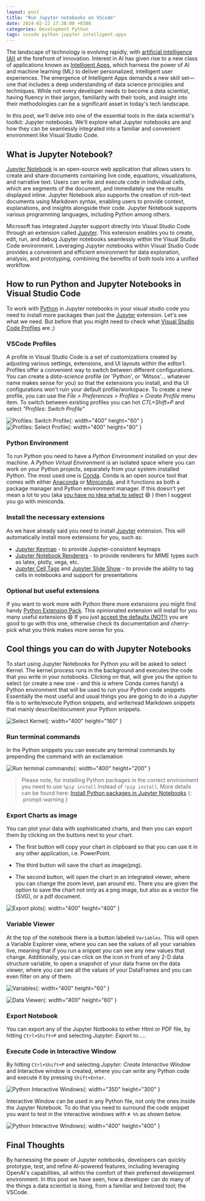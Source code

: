 ```yaml
---
layout: post
title: "Run Jupyter notebooks on VScode"
date: 2024-02-22 17:38:00 +0300
categories: Development Python
tags: vscode python jupyter intelligent-apps
---
```


The landscape of technology is evolving rapidly, with [artificial intelligence (AI)](https://azure.microsoft.com/en-us/solutions/ai) at the forefront of innovation. Interest in AI has given rise to a new class of applications known as [Intelligent Apps](https://azure.github.io/Cloud-Native/Build-IA/), which harness the power of AI and machine learning (ML) to deliver personalized, intelligent user experiences. The emergence of Intelligent Apps demands a new skill set—one that includes a deep understanding of data science principles and techniques. While not every developer needs to become a data scientist, having fluency in their jargon, familiarity with their tools, and insight into their methodologies can be a significant asset in today's tech landscape.

In this post, we'll delve into one of the essential tools in the data scientist's toolkit: Jupyter notebooks. We'll explore what Jupyter notebooks are and how they can be seamlessly integrated into a familiar and convenient environment like Visual Studio Code.

## What is Jupyter Notebook?

[Jupyter Notebook](https://jupyter.org/) is an open-source web application that allows users to create and share documents containing live code, equations, visualizations, and narrative text. Users can write and execute code in individual cells, which are segments of the document, and immediately see the results displayed inline. Jupyter Notebook also supports the creation of rich-text documents using Markdown syntax, enabling users to provide context, explanations, and insights alongside their code. Jupyter Notebook supports various programming languages, including Python among others.

Microsoft has integrated Jupyter support directly into Visual Studio Code through an extension called [Jupyter](https://marketplace.visualstudio.com/items?itemName=ms-toolsai.jupyter). This extension enables you to create, edit, run, and debug Jupyter notebooks seamlessly within the Visual Studio Code environment. Leveraging Jupyter notebooks within Visual Studio Code provides a convenient and efficient environment for data exploration, analysis, and prototyping, combining the benefits of both tools into a unified workflow.

## How to run Python and Jupyter Notebooks in Visual Studio Code

To work with [Python](https://www.python.org/) in Jupyter notebooks in your visual studio code you need to install more packages than just the [Jupyter](https://marketplace.visualstudio.com/items?itemName=ms-toolsai.jupyter) extension. Let's see what we need. But before that you might need to check what [Visual Studio Code Profiles](https://code.visualstudio.com/docs/editor/profiles) are ;)

### VSCode Profiles

A profile in Visual Studio Code is a set of customizations created by adjusting various settings, extensions, and UI layouts within the editor1. Profiles offer a convenient way to switch between different configurations. You can create a _data-science_ profile (or 'Python', or 'Mitsos'... whatever name makes sense for you) so that the extensions you install, and tha UI configurations won't ruin your default profile/workspace. To create a new profile, you can use the _File > Preferences > Profiles > Create Profile_ menu item. To switch between existing profiles you can hot _CTL+Shift+P_ and select _"Profiles: Switch Profile"_

![Profiles: Switch Profile](/images/vscode-python-jupyter/01-profile.jpg){: width="400" height="60" }
![Profiles: Select Profile](/images/vscode-python-jupyter/02-profile.jpg){: width="400" height="80" }

### Python Environment

To run Python you need to have a _Python Environment_ installed on your dev machine. A _Python Virtual Environment_ is an isolated space where you can work on your Python projects, separately from your system-installed Python. The most used one is [Conda](https://docs.conda.io/en/latest/). Conda is an open source tool that comes with either [Anaconda](https://www.anaconda.com/) or [Miniconda](https://docs.anaconda.com/free/miniconda/miniconda-install/), and it functions as both a package manager and Python environment manager. If this doesn't yet mean a lot to you (aka [you have no idea what to select](https://docs.anaconda.com/free/distro-or-miniconda/) :smile: ) then I suggest you go with miniconda.

### Install the necessary extensions

As we have already said you need to install [Jupyter](https://marketplace.visualstudio.com/items?itemName=ms-toolsai.jupyter) extension. This will automatically install more extensions for you, such as:

- [Jupyter Keymap](https://marketplace.visualstudio.com/items?itemName=ms-toolsai.jupyter-keymap) - to provide Jupyter-consistent keymaps
- [Jupyter Notebook Renderers](https://marketplace.visualstudio.com/items?itemName=ms-toolsai.jupyter-renderers) - to provide renderers for MIME types such as latex, plotly, vega, etc.
- [Jupyter Cell Tags](https://marketplace.visualstudio.com/items?itemName=ms-toolsai.vscode-jupyter-cell-tags) and [Jupyter Slide Show](https://marketplace.visualstudio.com/items?itemName=ms-toolsai.vscode-jupyter-slideshow) - to provide the ability to tag cells in notebooks and support for presentations

### Optional but useful extensions

If you want to work more with Python there more extensions you might find handy [Python Extension Pack](https://marketplace.visualstudio.com/items?itemName=donjayamanne.python-extension-pack). This opinionated extension will install for you many useful extensions :smile: If you just [accept the defaults (NOT!)](https://devblogs.microsoft.com/devops/top-stories-from-the-microsoft-devops-community-04-06-2022/) you are good to go with this one, otherwise check its documentation and cherry-pick what you think makes more sense for you.

## Cool things you can do with Jupyter Notebooks

To start using Jupyter Notebooks for Python you will be asked to select Kernel. The kernel process runs in the background and executes the code that you write in your notebooks. Clicking on that, will give you the option to select (or create a new one - and this is where Conda comes handy) a Python environment that will be used to run your Python code snippets. Essentially the most useful and usual things you are going to do in a Jupyter file is to write/execute Python snippets, and write/read Markdown snippets that mainly describe/document your Python snippets.

![Select Kernel](/images/vscode-python-jupyter/03-select-kernel.jpg){: width="400" height="160" }

### Run terminal commands

In the Python snippets you can execute any terminal commands by prepending the command with an exclamation

![Run terminal commands](/images/vscode-python-jupyter/04-terminal.jpg){: width="400" height="200" }

> Please note, for installing Python packages in the correct environment you need to use `%pip install` instead of `!pip install`. More details can be found here: [Install Python packages in Jupyter Notebooks](https://github.com/microsoft/vscode-jupyter/wiki/Installing-Python-packages-in-Jupyter-Notebooks)
 {: .prompt-warning }

### Export Charts as image

You can plot your data with sophisticated charts, and then you can export them by clicking on the buttons next to your chart.

- The first button will copy your chart in clipboard so that you can use it in any other application, i.e. PowerPoint.

- The third button will save the chart as image(png).

- The second button, will open the chart in an integrated viewer, where you can change the zoom level, pan around etc. There you are given the option to save the chart not only as a png image, but also as a vector file (SVG), or a pdf document.

![Export plots](/images/vscode-python-jupyter/05-plot.jpg){: width="400" height="400" }

### Variable Viewer

At the top of the notebook there is a button labeled `Variables`. This will open a Variable Explorer view, where you can see the values of all your variables live, meaning that if you run a snippet you can see any new values that change. Additionally, you can click on the icon in front of any 2-D data structure variable, to open a snapshot of your data frame on the data viewer, where you can see all the values of your DataFrames and you can even filter on any of them.

![Variables](/images/vscode-python-jupyter/06-variables.jpg){: width="400" height="60" }

![Data Viewer](/images/vscode-python-jupyter/07-df.jpg){: width="400" height="60" }

### Export Notebook

You can export any of the Jupyter Notbooks to either Html or PDF file, by hitting `Ctrl+Shift+P` and selecting _Jupyter: Export to...._.

### Execute Code in Interactive Window

By hitting `Ctrl+Shift+P` and selecting _Jupyter: Create Interactive Window_ and Interactive window is created, where you can write any Python code and execute it by pressing `Shift+Enter`.

![Python Interactive Windows](/images/vscode-python-jupyter/08-interactive.jpg){: width="350" height="300" }

Interactive Window can be used in any Python file, not only the ones inside the Jupyter Notebook. To do that you need to surround the code snippet you want to test in the interactive windows with `# %%` as shown below.

![Python Interactive Windows](/images/vscode-python-jupyter/09-interactive.jpg){: width="400" height="400" }


## Final Thoughts

By harnessing the power of Jupyter notebooks, developers can quickly prototype, test, and refine AI-powered features, including leveraging OpenAI's capabilities, all within the comfort of their preferred development environment. In this post we have seen, how a developer can do many of the things a data scientist is doing, from a familiar and beloved tool; the VSCode. 
